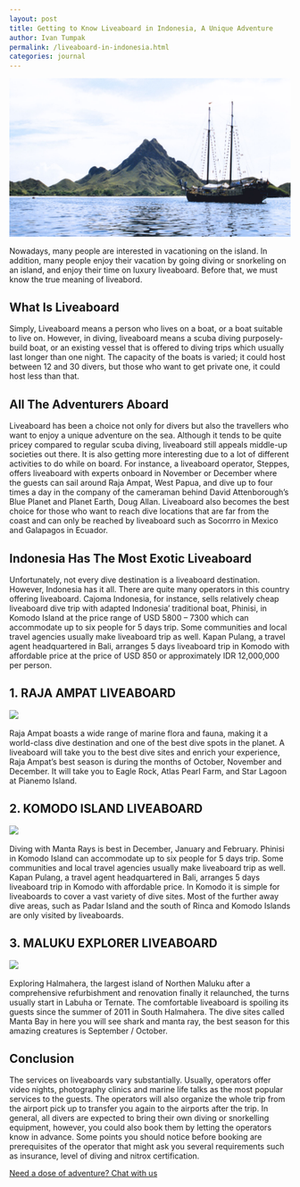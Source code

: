 ```yaml
---
layout: post
title: Getting to Know Liveaboard in Indonesia, A Unique Adventure
author: Ivan Tumpak
permalink: /liveaboard-in-indonesia.html
categories: journal
---
```


<img class="img-responsive feat-post-img" src="/images/spots/liveaboard-in-indonesia.jpg" />

Nowadays, many people are interested in vacationing on the island. In addition, many people enjoy their vacation by going diving or snorkeling on an island, and enjoy their time on luxury liveaboard. Before that, we must know the true meaning of liveabord.

## What Is Liveaboard
Simply, Liveaboard means a person who lives on a boat, or a boat suitable to live on. However, in diving, liveaboard means a scuba diving purposely-build boat, or an existing vessel that is offered to diving trips which usually last longer than one night. The capacity of the boats is varied; it could host between 12 and 30 divers, but those who want to get private one, it could host less than that.

## All The Adventurers Aboard
Liveaboard has been a choice not only for divers but also the travellers who want to enjoy a unique adventure on the sea. Although it tends to be quite pricey compared to regular scuba diving, liveaboard still appeals middle-up societies out there. It is also getting more interesting due to a lot of different activities to do while on board. For instance, a liveaboard operator, Steppes, offers liveaboard with experts onboard in November or December where the guests can sail around Raja Ampat, West Papua, and dive up to four times a day in the company of the cameraman behind David Attenborough’s Blue Planet and Planet Earth, Doug Allan. Liveaboard also becomes the best choice for those who want to reach dive locations that are far from the coast and can only be reached by liveaboard such as Socorrro in Mexico and Galapagos in Ecuador.

## Indonesia Has The Most Exotic Liveaboard
Unfortunately, not every dive destination is a liveaboard destination. However, Indonesia has it all. There are quite many operators in this country offering liveaboard. Cajoma Indonesia, for instance, sells relatively cheap liveaboard dive trip with adapted Indonesia’ traditional boat, Phinisi, in Komodo Island at the price range of USD 5800 – 7300 which can accommodate up to six people for 5 days trip. Some communities and local travel agencies usually make liveaboard trip as well. Kapan Pulang, a travel agent headquartered in Bali, arranges 5 days liveaboard trip in Komodo with affordable price at the price of USD 850 or approximately IDR 12,000,000 per person.

## 1. RAJA AMPAT LIVEABOARD

<img src="https://i.imgur.com/KDjeA4d.jpg" class="img-responsive child-post-img" />

Raja Ampat boasts a wide range of marine flora and fauna, making it a world-class dive destination and one of the best dive spots in the planet. A liveaboard will take you to the best dive sites and enrich your experience, Raja Ampat’s best season is during the months of October, November and December. It will take you to Eagle Rock, Atlas Pearl Farm, and Star Lagoon at Pianemo Island.

## 2. KOMODO ISLAND LIVEABOARD

<img src="https://i.imgur.com/6GwAyrj.jpg" class="img-responsive child-post-img" />

Diving with Manta Rays is best in December, January and February. Phinisi in Komodo Island can accommodate up to six people for 5 days trip. Some communities and local travel agencies usually make liveaboard trip as well. Kapan Pulang, a travel agent headquartered in Bali, arranges 5 days liveaboard trip in Komodo with affordable price. In Komodo it is simple for liveaboards to cover a vast variety of dive sites. Most of the further away dive areas, such as Padar Island and the south of Rinca and Komodo Islands are only visited by liveaboards.

## 3. MALUKU EXPLORER LIVEABOARD

<img src="https://i.imgur.com/5QgMhHz.jpg" class="img-responsive child-post-img" />

Exploring Halmahera, the largest island of Northen Maluku after a comprehensive refurbishment and renovation finally it relaunched, the turns usually start in Labuha or Ternate. The comfortable liveaboard is spoiling its guests since the summer of 2011 in South Halmahera. The dive sites called Manta Bay in here you will see shark and manta ray, the best season for this amazing creatures is September / October.

## Conclusion
The services on liveaboards vary substantially. Usually, operators offer video nights, photography clinics and marine life talks as the most popular services to the guests. The operators will also organize the whole trip from the airport pick up to transfer you again to the airports after the trip. In general, all divers are expected to bring their own diving or snorkelling equipment, however, you could also book them by letting the operators know in advance. Some points you should notice before booking are prerequisites of the operator that might ask you several requirements such as insurance, level of diving and nitrox certification.

<a href="https://web.whatsapp.com/send?phone={{site.wa}}&text=Hi%20E-Nyelam,%20i%20need%20info%20for%20liveaboard" class="cta--in--page">Need a dose of adventure? Chat with us</a>
